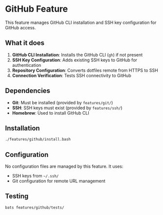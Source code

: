 # GitHub Feature

This feature manages GitHub CLI installation and SSH key configuration for GitHub access.

## What it does

1. **GitHub CLI Installation**: Installs the GitHub CLI (`gh`) if not present
2. **SSH Key Configuration**: Adds existing SSH keys to GitHub for authentication
3. **Repository Configuration**: Converts dotfiles remote from HTTPS to SSH
4. **Connection Verification**: Tests SSH connectivity to GitHub

## Dependencies

- **Git**: Must be installed (provided by `features/git/`)
- **SSH**: SSH keys must exist (provided by `features/ssh/`)
- **Homebrew**: Used to install GitHub CLI

## Installation

```bash
./features/github/install.bash
```

## Configuration

No configuration files are managed by this feature. It uses:
- SSH keys from `~/.ssh/`
- Git configuration for remote URL management

## Testing

```bash
bats features/github/tests/
```